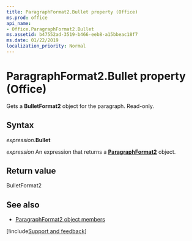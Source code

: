 ```yaml
---
title: ParagraphFormat2.Bullet property (Office)
ms.prod: office
api_name:
- Office.ParagraphFormat2.Bullet
ms.assetid: b47552ad-3519-b466-eeb8-a15bbeac18f7
ms.date: 01/22/2019
localization_priority: Normal
---
```



# ParagraphFormat2.Bullet property (Office)

Gets a **BulletFormat2** object for the paragraph. Read-only.


## Syntax

_expression_.**Bullet**

_expression_ An expression that returns a **[ParagraphFormat2](Office.ParagraphFormat2.md)** object.


## Return value

BulletFormat2


## See also

- [ParagraphFormat2 object members](overview/library-reference/paragraphformat2-members-office.md)




[!include[Support and feedback](~/includes/feedback-boilerplate.md)]